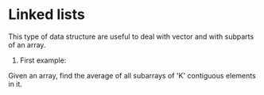 # Linked lists 

This type of data structure are useful to deal with vector and with subparts of an array.

1. First example:

Given an array, find the average of all subarrays of 'K' contiguous elements in it.


